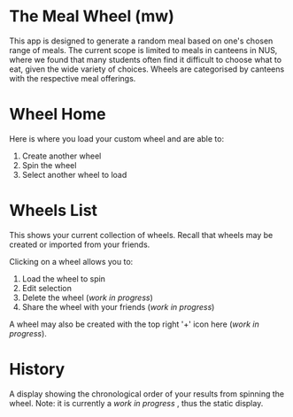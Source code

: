 # The Meal Wheel (mw)
This app is designed to generate a random meal based on one's chosen range of meals. 
The current scope is limited to meals in canteens in NUS, where we found that many students often find it difficult to choose what to eat, given the wide variety of choices.
Wheels are categorised by canteens with the respective meal offerings.

# Wheel Home
Here is where you load your custom wheel and are able to:
1. Create another wheel
2. Spin the wheel
3. Select another wheel to load


# Wheels List
This shows your current collection of wheels. Recall that wheels may be created or imported from your friends.

Clicking on a wheel allows you to:
1. Load the wheel to spin
2. Edit selection
3. Delete the wheel (<i>work in progress</i>)
4. Share the wheel with your friends (<i>work in progress</i>)

A wheel may also be created with the top right '+' icon here (<i>work in progress</i>).

# History
A display showing the chronological order of your results from spinning the wheel. 
Note: it is currently a <i> work in progress</i> , thus the static display.

